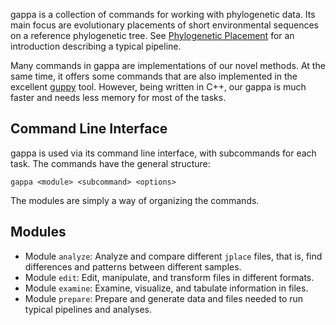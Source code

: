 gappa is a collection of commands for working with phylogenetic data.
Its main focus are evolutionary placements of short environmental sequences on a reference phylogenetic tree.
See [Phylogenetic Placement](../wiki/Phylogenetic-Placement) for an introduction describing a typical pipeline.
<!-- It however also offers some commands for working with data such as sequences or trees. -->

Many commands in gappa are implementations of our novel methods.
At the same time, it offers some commands that are also implemented in the excellent
[guppy](http://matsen.github.io/pplacer/generated_rst/guppy.html) tool.
However, being written in C++, our gappa is much faster and needs less memory for most of the tasks.

## Command Line Interface

gappa is used via its command line interface, with subcommands for each task.
The commands have the general structure:

    gappa <module> <subcommand> <options>

The modules are simply a way of organizing the commands.

## Modules

 * Module `analyze`: Analyze and compare different `jplace` files, that is, find differences and patterns between different samples.
 * Module `edit`: Edit, manipulate, and transform files in different formats.
 * Module `examine`: Examine, visualize, and tabulate information in files.
 * Module `prepare`: Prepare and generate data and files needed to run typical pipelines and analyses.
